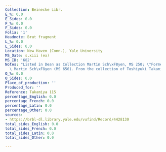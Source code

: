 ```yaml
---
Collection: Beinecke Libr.
E_%: 0.0
E_Sides: 0.0
F_%: 0.0
F_Sides: 0.0
Folia: '1'
Headnote: Brut fragment
L_%: 0.0
L_Sides: 0.0
Location: New Haven (Conn.), Yale University
MS_Date: s.xiii (ex)
MS_ID: '682'
Notes: "Listed in Dean as Collection Martin Sch\xF8yen, MS 250; \"Formerly owned by\
  \ Martin Sch\xF8yen (MS 650). From the collection of Toshiyuki Takamiya, 2013\""
O_%: 0.0
O_Sides: 0.0
Place_of_production: ''
Produced_for: ''
Reference: Takamiya 115
percentage_English: 0.0
percentage_French: 0.0
percentage_Latin: 0.0
percentage_Other: 0.0
sources:
- https://brbl-dl.library.yale.edu/vufind/Record/4428130
total_sides_English: 0.0
total_sides_French: 0.0
total_sides_Latin: 0.0
total_sides_Other: 0.0

---
```

